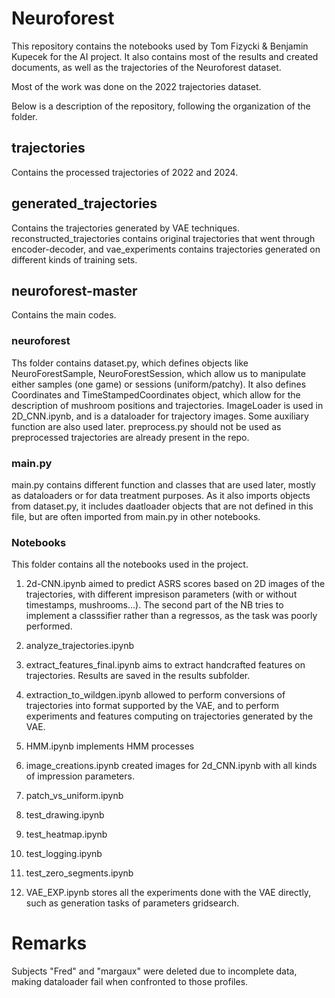 # Neuroforest 

This repository contains the notebooks used by Tom Fizycki & Benjamin Kupecek for the AI project.
It also contains most of the results and created documents, as well as the trajectories of the Neuroforest dataset. 

Most of the work was done on the 2022 trajectories dataset. 

Below is a description of the repository, following the organization of the folder.

## trajectories

Contains the processed trajectories of 2022 and 2024.

## generated_trajectories

Contains the trajectories generated by VAE techniques. reconstructed_trajectories contains original trajectories that went through encoder-decoder, and vae_experiments contains trajectories generated on different kinds of training sets.

## neuroforest-master

Contains the main codes.

### neuroforest

Ths folder contains dataset.py, which defines objects like NeuroForestSample, NeuroForestSession, which allow us to manipulate either samples (one game) or sessions (uniform/patchy). It also defines Coordinates and TimeStampedCoordinates object, which allow for the description of mushroom positions and trajectories. ImageLoader is used in 2D_CNN.ipynb, and is a dataloader for trajectory images. Some auxiliary function are also used later. preprocess.py should not be used as preprocessed trajectories are already present in the repo.


### main.py

main.py contains different function and classes that are used later, mostly as dataloaders or for data treatment purposes. As it also imports objects from dataset.py, it includes daatloader objects that are not defined in this file, but are often imported from main.py in other notebooks.

### Notebooks

This folder contains all the notebooks used in the project. 

1. 2d-CNN.ipynb aimed to predict ASRS scores based on 2D images of the trajectories, with different impresison parameters (with or without timestamps, mushrooms...). The second part of the NB tries to implement a classsifier rather than a regressos, as the task was poorly performed.

2. analyze_trajectories.ipynb

3. extract_features_final.ipynb aims to extract handcrafted features on trajectories. Results are saved in the results subfolder.

4. extraction_to_wildgen.ipynb allowed to perform conversions of trajectories into format supported by the VAE, and to perform experiments and features computing on trajectories generated by the VAE.

5. HMM.ipynb implements HMM processes 

6. image_creations.ipynb created images for 2d_CNN.ipynb with all kinds of impression parameters. 

7. patch_vs_uniform.ipynb

8. test_drawing.ipynb

9.  test_heatmap.ipynb

10. test_logging.ipynb

11. test_zero_segments.ipynb

12. VAE_EXP.ipynb stores all the experiments done with the VAE directly, such as generation tasks of parameters gridsearch. 





# Remarks 
Subjects "Fred" and "margaux" were deleted due to incomplete data, making dataloader fail when confronted to those profiles.

